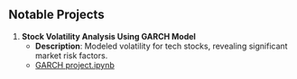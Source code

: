 ## Notable Projects

1. **Stock Volatility Analysis Using GARCH Model**
    - **Description**: Modeled volatility for tech stocks, revealing significant market risk factors.
    - [GARCH project.ipynb](#)
